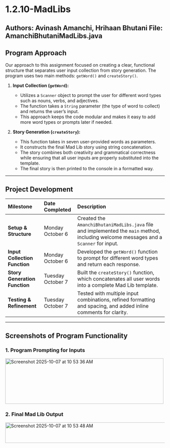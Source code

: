 # 1.2.10-MadLibs

**Authors:** Avinash Amanchi, Hrihaan Bhutani
**File:** AmanchiBhutaniMadLibs.java  
---

## Program Approach

Our approach to this assignment focused on creating a clear, functional structure that separates user input collection from story generation. The program uses two main methods: `getWord()` and `createStory()`.

1. **Input Collection (`getWord`):**  
   - Utilizes a `Scanner` object to prompt the user for different word types such as nouns, verbs, and adjectives.  
   - The function takes a `String` parameter (the type of word to collect) and returns the user’s input.  
   - This approach keeps the code modular and makes it easy to add more word types or prompts later if needed.

2. **Story Generation (`createStory`):**  
   - This function takes in seven user-provided words as parameters.  
   - It constructs the final Mad Lib story using string concatenation.  
   - The story combines both creativity and grammatical correctness while ensuring that all user inputs are properly substituted into the template.  
   - The final story is then printed to the console in a formatted way.

---

## Project Development

| Milestone | Date Completed | Description |
| :--- | :--- | :--- |
| **Setup & Structure** | Monday October 6 | Created the `AmanchiBhutaniMadLibs.java` file and implemented the `main` method, including welcome messages and a `Scanner` for input. |
| **Input Collection Function** | Monday October 6 | Developed the `getWord()` function to prompt for different word types and return each response. |
| **Story Generation Function** | Tuesday October 7 | Built the `createStory()` function, which concatenates all user words into a complete Mad Lib template. |
| **Testing & Refinement** | Tuesday October 7 | Tested with multiple input combinations, refined formatting and spacing, and added inline comments for clarity. |

---

## Screenshots of Program Functionality

### 1. Program Prompting for Inputs
<img width="500" height="144" alt="Screenshot 2025-10-07 at 10 53 36 AM" src="https://github.com/user-attachments/assets/0fb02c48-745e-4e9b-b8a1-746fb08b65dd" />

### 2. Final Mad Lib Output
<img width="1161" height="65" alt="Screenshot 2025-10-07 at 10 53 48 AM" src="https://github.com/user-attachments/assets/8d5dfa1a-db9d-48f8-9684-f41db43a2f08" />

